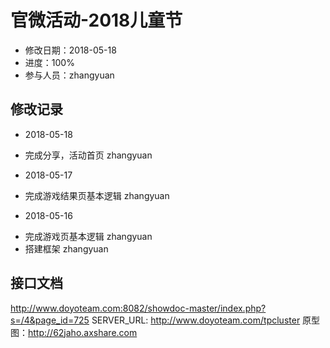 # 官微活动-2018儿童节
- 修改日期：2018-05-18
- 进度：100%
- 参与人员：zhangyuan

## 修改记录
- 2018-05-18
* 完成分享，活动首页 zhangyuan

- 2018-05-17
* 完成游戏结果页基本逻辑 zhangyuan

- 2018-05-16
* 完成游戏页基本逻辑 zhangyuan
* 搭建框架 zhangyuan


## 接口文档
http://www.doyoteam.com:8082/showdoc-master/index.php?s=/4&page_id=725
SERVER_URL: http://www.doyoteam.com/tpcluster
原型图：http://62jaho.axshare.com





